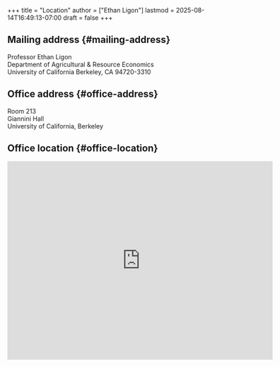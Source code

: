 +++
title = "Location"
author = ["Ethan Ligon"]
lastmod = 2025-08-14T16:49:13-07:00
draft = false
+++

## Mailing address {#mailing-address}

Professor Ethan Ligon<br />
Department of Agricultural &amp; Resource Economics<br />
University of California
Berkeley, CA 94720-3310


## Office address {#office-address}

Room 213<br />
Giannini Hall<br />
University of California, Berkeley


## Office location {#office-location}

<iframe src="https://www.google.com/maps/embed?pb=!1m18!1m12!1m3!1d3149.433694326736!2d-122.26487888970358!3d37.87353910634951!2m3!1f0!2f0!3f0!3m2!1i1024!2i768!4f13.1!3m3!1m2!1s0x80857c2127240e35%3A0x5c3cfc3e248cdac0!2sGiannini%20Hall%2C%20Berkeley%2C%20CA%2094720!5e0!3m2!1sen!2sus!4v1755215276934!5m2!1sen!2sus" width="600" height="450" style="border:0;" allowfullscreen="" loading="lazy" referrerpolicy="no-referrer-when-downgrade"></iframe>
